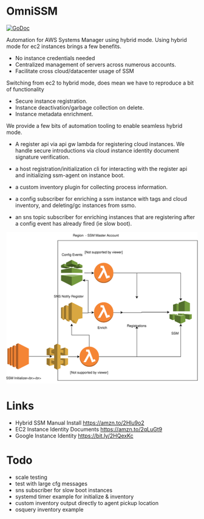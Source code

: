 # OmniSSM

[![GoDoc](https://godoc.org/github.com/capitalone/cloud-custodian/tools/omnissm?status.svg)](https://godoc.org/github.com/capitalone/cloud-custodian/tools/omnissm)


Automation for AWS Systems Manager using hybrid mode. Using hybrid mode for ec2 instances brings a few benefits.

 - No instance credentials needed
 - Centralized management of servers across numerous accounts.
 - Facilitate cross cloud/datacenter usage of SSM

Switching from ec2 to hybrid mode, does mean we have to reproduce a bit of functionality

 - Secure instance registration.
 - Instance deactivation/garbage collection on delete.
 - Instance metadata enrichment.

We provide a few bits of automation tooling to enable seamless hybrid mode.

 - A register api via api gw lambda for registering cloud instances.
   We handle secure introductions via cloud instance identity document signature verification.

 - a host registration/initialization cli for interacting with the register api and initializing ssm-agent on instance boot.

 - a custom inventory plugin for collecting process information.

 - a config subscriber for enriching a ssm instance with tags and cloud inventory,
   and deleting/gc instances from ssmo.

 - an sns topic subscriber for enriching instances that are registering after a config event
   has already fired (ie slow boot).

![(OmniSSM)](assets/omnissm.svg)

# Links

- Hybrid SSM Manual Install https://amzn.to/2Hlu9o2
- EC2 Instance Identity Documents https://amzn.to/2qLuGt9
- Google Instance Identity https://bit.ly/2HQexKc

# Todo

- scale testing
- test with large cfg messages
- sns subscriber for slow boot instances
- systemd timer example for initialize & inventory
- custom inventory output directly to agent pickup location
- osquery inventory example
